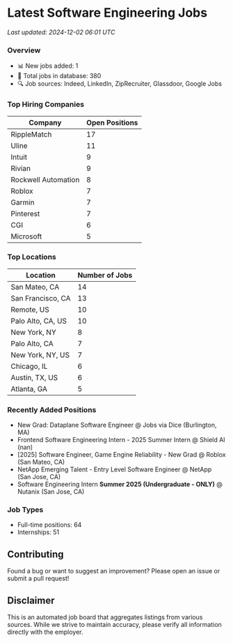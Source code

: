 # Latest Software Engineering Jobs
*Last updated: 2024-12-02 06:01 UTC*

### Overview
- 📊 New jobs added: 1
- 💼 Total jobs in database: 380
- 🔍 Job sources: Indeed, LinkedIn, ZipRecruiter, Glassdoor, Google Jobs

### Top Hiring Companies
| Company | Open Positions |
|---------|---------------|
| RippleMatch | 17 |
| Uline | 11 |
| Intuit | 9 |
| Rivian | 9 |
| Rockwell Automation | 8 |
| Roblox | 7 |
| Garmin | 7 |
| Pinterest | 7 |
| CGI | 6 |
| Microsoft | 5 |

### Top Locations
| Location | Number of Jobs |
|----------|---------------|
| San Mateo, CA | 14 |
| San Francisco, CA | 13 |
| Remote, US | 10 |
| Palo Alto, CA, US | 10 |
| New York, NY | 8 |
| Palo Alto, CA | 7 |
| New York, NY, US | 7 |
| Chicago, IL | 6 |
| Austin, TX, US | 6 |
| Atlanta, GA | 5 |

### Recently Added Positions
- New Grad: Dataplane Software Engineer @ Jobs via Dice (Burlington, MA)
- Frontend Software Engineering Intern - 2025 Summer Intern @ Shield AI (nan)
- [2025] Software Engineer, Game Engine Reliability - New Grad @ Roblox (San Mateo, CA)
- NetApp Emerging Talent - Entry Level Software Engineer @ NetApp (San Jose, CA)
- Software Engineering Intern **Summer 2025 (Undergraduate - ONLY)** @ Nutanix (San Jose, CA)

### Job Types
- Full-time positions: 64
- Internships: 51

## Contributing
Found a bug or want to suggest an improvement? Please open an issue or submit a pull request!

## Disclaimer
This is an automated job board that aggregates listings from various sources. While we strive to maintain accuracy, 
please verify all information directly with the employer.
